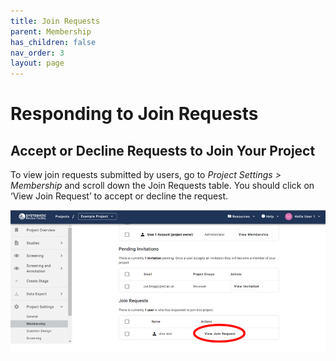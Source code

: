 ```yaml
---
title: Join Requests
parent: Membership
has_children: false
nav_order: 3
layout: page
---
```


# Responding to Join Requests


## Accept or Decline Requests to Join Your Project

To view join requests submitted by users, go to *Project Settings > Membership* and scroll down the Join Requests table. You should click on ‘View Join Request’ to accept or decline the request.

![alttext](figs/Fig_View_Join.png)



